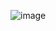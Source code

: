 ![image](https://github.com/eayandacian/Resume/assets/118970350/55a2ba7b-2048-4dca-83cd-e86132a7a41c)
